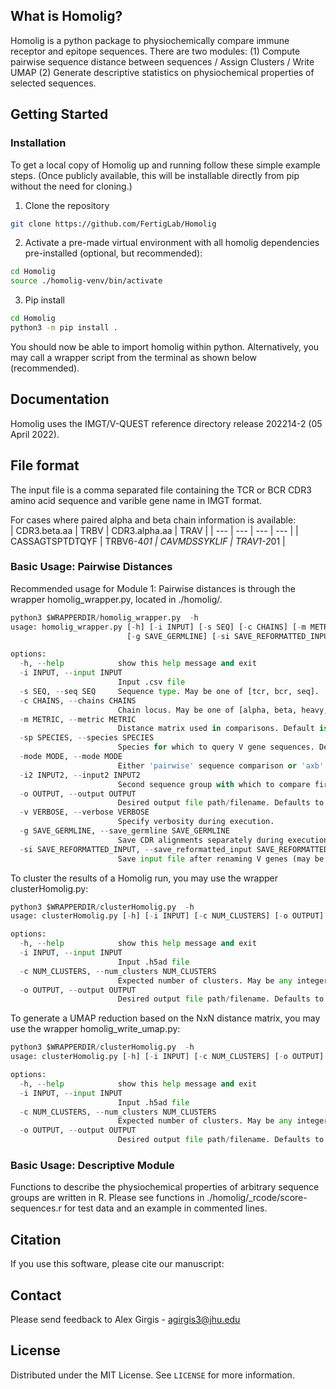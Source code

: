 <!-- ABOUT THE PROJECT -->
## What is Homolig?

Homolig is a python package to physiochemically compare immune receptor and
epitope sequences. There are two modules:
(1) Compute pairwise sequence distance between sequences / Assign Clusters / Write UMAP
(2) Generate descriptive statistics on physiochemical properties of selected sequences. 

<!-- GETTING STARTED -->
## Getting Started

### Installation

To get a local copy of Homolig up and running follow these simple example steps.
(Once publicly available, this will be installable directly from pip without the
need for cloning.) 

1. Clone the repository
```bash
git clone https://github.com/FertigLab/Homolig
```
2. Activate a pre-made virtual environment with all homolig dependencies pre-installed (optional, but recommended): 
```bash
cd Homolig 
source ./homolig-venv/bin/activate
```
3. Pip install
```bash
cd Homolig 
python3 -m pip install .
```



You should now be able to import homolig within python. Alternatively, you may call a wrapper script from the terminal as shown below (recommended). 

## Documentation
Homolig uses the IMGT/V-QUEST reference directory release 202214-2 (05 April
2022).

## File format
The input file is a comma separated file containing the TCR or BCR CDR3 amino acid sequence and varible
gene name in IMGT format.   

For cases where paired alpha and beta chain information is available:  
| CDR3.beta.aa | TRBV | CDR3.alpha.aa | TRAV |
| --- | --- |  --- | --- |
| CASSAGTSPTDTQYF | TRBV6-4*01 | CAVMDSSYKLIF | TRAV1-2*01 |

### Basic Usage: Pairwise Distances
Recommended usage for Module 1: Pairwise distances is through the wrapper homolig_wrapper.py, located in ./homolig/. 
```python
python3 $WRAPPERDIR/homolig_wrapper.py  -h
usage: homolig_wrapper.py [-h] [-i INPUT] [-s SEQ] [-c CHAINS] [-m METRIC] [-sp SPECIES] [-mode MODE] [-i2 INPUT2] [-o OUTPUT] [-v VERBOSE]
                          [-g SAVE_GERMLINE] [-si SAVE_REFORMATTED_INPUT]

options:
  -h, --help            show this help message and exit
  -i INPUT, --input INPUT
                        Input .csv file
  -s SEQ, --seq SEQ     Sequence type. May be one of [tcr, bcr, seq].
  -c CHAINS, --chains CHAINS
                        Chain locus. May be one of [alpha, beta, heavy, light]. Can be omitted if --seq == 'seq'.
  -m METRIC, --metric METRIC
                        Distance matrix used in comparisons. Default is aadist.
  -sp SPECIES, --species SPECIES
                        Species for which to query V gene sequences. Default is human.
  -mode MODE, --mode MODE
                        Either 'pairwise' sequence comparison or 'axb' between two sequence groups.
  -i2 INPUT2, --input2 INPUT2
                        Second sequence group with which to compare first file.
  -o OUTPUT, --output OUTPUT
                        Desired output file path/filename. Defaults to input file directory.
  -v VERBOSE, --verbose VERBOSE
                        Specify verbosity during execution.
  -g SAVE_GERMLINE, --save_germline SAVE_GERMLINE
                        Save CDR alignments separately during execution.
  -si SAVE_REFORMATTED_INPUT, --save_reformatted_input SAVE_REFORMATTED_INPUT
                        Save input file after renaming V genes (may be useful in post-analysis).

```

To cluster the results of a Homolig run, you may use the wrapper clusterHomolig.py: 

```python
python3 $WRAPPERDIR/clusterHomolig.py  -h
usage: clusterHomolig.py [-h] [-i INPUT] [-c NUM_CLUSTERS] [-o OUTPUT]

options:
  -h, --help            show this help message and exit
  -i INPUT, --input INPUT
                        Input .h5ad file
  -c NUM_CLUSTERS, --num_clusters NUM_CLUSTERS
                        Expected number of clusters. May be any integer.
  -o OUTPUT, --output OUTPUT
                        Desired output file path/filename. Defaults to input file directory.

```

To generate a UMAP reduction based on the NxN distance matrix, you may use the wrapper homolig_write_umap.py: 

```python
python3 $WRAPPERDIR/clusterHomolig.py  -h
usage: clusterHomolig.py [-h] [-i INPUT] [-c NUM_CLUSTERS] [-o OUTPUT]

options:
  -h, --help            show this help message and exit
  -i INPUT, --input INPUT
                        Input .h5ad file
  -c NUM_CLUSTERS, --num_clusters NUM_CLUSTERS
                        Expected number of clusters. May be any integer.
  -o OUTPUT, --output OUTPUT
                        Desired output file path/filename. Defaults to input file directory.
```
### Basic Usage: Descriptive Module 
Functions to describe the physiochemical properties of arbitrary sequence groups are written in R. 
Please see functions in ./homolig/_rcode/score-sequences.r for test data and an example in commented lines. 

## Citation

If you use this software, please cite our manuscript:

<!-- CONTACT -->
## Contact

Please send feedback to Alex Girgis -
<agirgis3@jhu.edu>


<!-- LICENSE -->
## License

Distributed under the MIT License. See `LICENSE` for more information.
